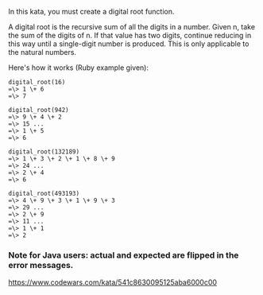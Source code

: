 In this kata, you must create a digital root function.

A digital root is the recursive sum of all the digits in a number. Given n, take the sum of the digits of n. If that value has two digits, continue reducing in this way until a single-digit number is produced. This is only applicable to the natural numbers.

Here's how it works (Ruby example given):

    digital_root(16) 
    =\> 1 \+ 6 
    =\> 7 
    
    digital_root(942) 
    =\> 9 \+ 4 \+ 2 
    =\> 15 ... 
    =\> 1 \+ 5 
    =\> 6 
    
    digital_root(132189) 
    =\> 1 \+ 3 \+ 2 \+ 1 \+ 8 \+ 9 
    =\> 24 ... 
    =\> 2 \+ 4 
    =\> 6 
    
    digital_root(493193) 
    =\> 4 \+ 9 \+ 3 \+ 1 \+ 9 \+ 3 
    =\> 29 ... 
    =\> 2 \+ 9 
    =\> 11 ... 
    =\> 1 \+ 1 
    =\> 2

### Note for Java users: actual and expected are flipped in the error messages.

https://www.codewars.com/kata/541c8630095125aba6000c00